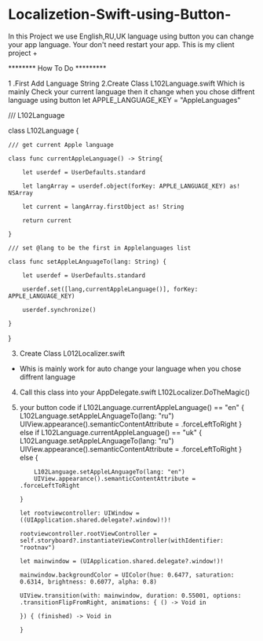 # Localizetion-Swift-using-Button-
In this Project we use English,RU,UK language using button you can change your app language. Your don't need restart your app. This is my client project +

******** How To Do *********

1 .First Add Language String 
2.Create Class L102Language.swift
 Which is mainly Check your current language then it change when you chose diffrent language using button
 let APPLE_LANGUAGE_KEY = "AppleLanguages"

/// L102Language

class L102Language {
    
    /// get current Apple language
    
    class func currentAppleLanguage() -> String{
        
        let userdef = UserDefaults.standard
        
        let langArray = userdef.object(forKey: APPLE_LANGUAGE_KEY) as! NSArray
        
        let current = langArray.firstObject as! String
        
        return current
        
    }
    
    /// set @lang to be the first in Applelanguages list
    
    class func setAppleLAnguageTo(lang: String) {
        
        let userdef = UserDefaults.standard
        
        userdef.set([lang,currentAppleLanguage()], forKey: APPLE_LANGUAGE_KEY)
        
        userdef.synchronize()
        
    }
}

 
3. Create Class L012Localizer.swift 
 * Whis is mainly work for auto change your language when you chose diffrent language  
4. Call this class into your AppDelegate.swift 
 L102Localizer.DoTheMagic()
 
 5. your button code
 if L102Language.currentAppleLanguage() == "en" {
            L102Language.setAppleLAnguageTo(lang: "ru")
            UIView.appearance().semanticContentAttribute = .forceLeftToRight
        }
        else if L102Language.currentAppleLanguage() == "uk" {
            L102Language.setAppleLAnguageTo(lang: "ru")
            UIView.appearance().semanticContentAttribute = .forceLeftToRight
        }
        else {
            
            L102Language.setAppleLAnguageTo(lang: "en")
            UIView.appearance().semanticContentAttribute = .forceLeftToRight
            
        }
        
        let rootviewcontroller: UIWindow = ((UIApplication.shared.delegate?.window)!)!
        
        rootviewcontroller.rootViewController = self.storyboard?.instantiateViewController(withIdentifier: "rootnav")
        
        let mainwindow = (UIApplication.shared.delegate?.window!)!
        
        mainwindow.backgroundColor = UIColor(hue: 0.6477, saturation: 0.6314, brightness: 0.6077, alpha: 0.8)
        
        UIView.transition(with: mainwindow, duration: 0.55001, options: .transitionFlipFromRight, animations: { () -> Void in
            
        }) { (finished) -> Void in
            
        }
